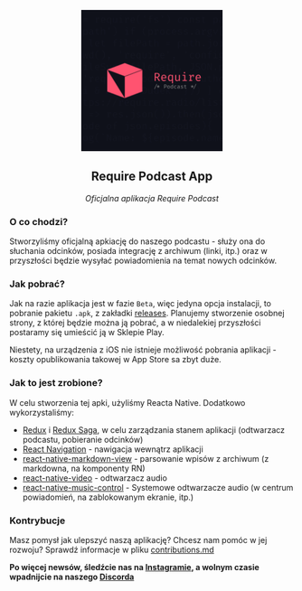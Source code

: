 <p align="center"><img src="src/images/RequireLogo.png" width="250"></p>
<h2 align="center">Require Podcast App</h2>
<p align="center"><i>Oficjalna aplikacja Require Podcast</i></p>

### O co chodzi?

Stworzyliśmy oficjalną apkiację do naszego podcastu - służy ona do słuchania odcinków, posiada integrację z archiwum (linki, itp.) oraz w przyszłości będzie wysyłać powiadomienia na temat nowych odcinków.

### Jak pobrać?

Jak na razie aplikacja jest w fazie `Beta`, więc jedyna opcja instalacji, to pobranie pakietu `.apk`, z zakładki [releases]('https://github.com/requirepodcast/app/releases'). Planujemy stworzenie osobnej strony, z której będzie można ją pobrać, a w niedalekiej przyszłości postaramy się umieścić ją w Sklepie Play.

Niestety, na urządzenia z iOS nie istnieje możliwość pobrania aplikacji - koszty opublikowania takowej w App Store sa zbyt duże.

### Jak to jest zrobione?

W celu stworzenia tej apki, użyliśmy Reacta Native. Dodatkowo wykorzystaliśmy:

- [Redux](https://redux.js.org/) i [Redux Saga](https://redux-saga.js.org/), w celu zarządzania stanem aplikacji (odtwarzacz podcastu, pobieranie odcinków)
- [React Navigation](https://reactnavigation.org/) - nawigacja wewnątrz aplikacji
- [react-native-markdown-view](https://github.com/Benjamin-Dobell/react-native-markdown-view) - parsowanie wpisów z archiwum (z markdowna, na komponenty RN)
- [react-native-video](https://github.com/react-native-community/react-native-video) - odtwarzacz audio
- [react-native-music-control](https://github.com/tanguyantoine/react-native-music-control) - Systemowe odtwarzacze audio (w centrum powiadomień, na zablokowanym ekranie, itp.)

### Kontrybucje

Masz pomysł jak ulepszyć naszą aplikację? Chcesz nam pomóc w jej rozwoju? Sprawdź informacje w pliku [contributions.md](contributions.md)

**Po więcej newsów, śledźcie nas na [Instagramie](https://instagram.com/requirepodcast), a wolnym czasie wpadnijcie na naszego [Discorda](https://require.podcast.gq/discord)**
